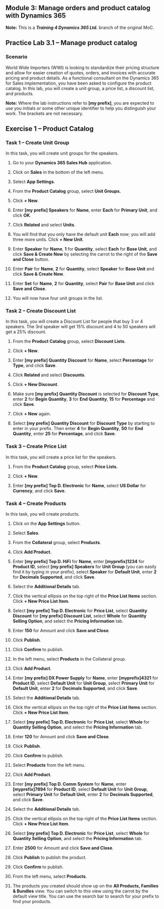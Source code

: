 ## Module 3: Manage orders and product catalog with Dynamics 365

**Note:** This is a **_Training 4 Dynamics 365 Ltd._** branch of the original MoC.

## Practice Lab 3.1 – Manage product catalog

### Scenario

World Wide Importers (WWI) is looking to standardize their pricing structure and
allow for easier creation of quotes, orders, and invoices with accurate pricing
and product details. As a functional consultant on the Dynamics 365 for Sales
implementation, you have been asked to configure the product catalog. In this
lab, you will create a unit group, a price list, a discount list, and products.

**Note:** Where the lab instructions refer to **[my prefix]**, you are expected to use you initials or some other unique identifier to help you distinguish your work. The brackets are not necessary. 

## Exercise 1 – Product Catalog

### Task 1 – Create Unit Group

In this task, you will create unit groups for the speakers.

1. Go to your **Dynamics 365 Sales Hub** application.

1. Click on **Sales** in the bottom of the left menu.

1. Select **App Settings**.

1. From the **Product Catalog** group, select **Unit Groups.**

1. Click **+ New**.

1. Enter **[my prefix] Speakers** for **Name**, enter **Each** for **Primary Unit**, and click **OK**.

1. Click **Related** and select **Units**.

1. You will find that you only have the default unit **Each** now; you will add three more units. Click **+ New Unit**.

1. Enter **Speaker** for **Name**, **1** for **Quantity**, select **Each** for **Base Unit**, and click **Save & Create New** by selecting the carrot to the right of the **Save and Close** button.

1. Enter **Pair** for **Name**, **2** for **Quantity**, select **Speaker** for **Base Unit** and click **Save & Create New**.

1. Enter **Set** for **Name**, **2** for **Quantity**, select **Pair** for **Base Unit** and click **Save and Close**.

1. You will now have four unit groups in the list.

### Task 2 – Create Discount List

In this task, you will create a Discount List for people that buy 3 or 4
speakers. The 3rd speaker will get 15% discount and 4 to 50 speakers will get a
25% discount.

1. From the **Product Catalog** group, select **Discount Lists.**

1. Click **+ New**.

1. Enter **[my prefix] Quantity Discount** for **Name**, select **Percentage** for **Type**, and click **Save**.

1. Click **Related** and select **Discounts**.

1. Click **+ New Discount**.

1. Make sure **[my prefix] Quantity Discount** is selected for **Discount Type**, enter **2** for **Begin Quantity**, **3** for **End Quantity**, **15** for **Percentage** and click **Save**.

1. Click **+ New** again.

1. Select **[my prefix] Quantity Discount** for **Discount Type** by starting to enter in your prefix. Then enter **4** for **Begin Quantity**, **50** for **End Quantity**, enter **25** for **Percentage**, and click **Save**.

### Task 3 – Create Price List

In this task, you will create a price list for the speakers.

1. From the **Product Catalog** group, select **Price Lists.**

1. Click **+ New**.

1. Enter **[my prefix] Top D. Electronic** for **Name**, select **US Dollar** for **Currency**, and click **Save**.

### Task 4 – Create Products

In this task, you will create products.

1. Click on the **App Settings** button.

1. Select **Sales**.

1. From the **Collateral** group, select **Products**.

1. Click **Add Product.**

1. Enter **[my prefix] Top D. HiFi** for **Name**, enter **[myprefix]1234** for **Product ID**, select **[my prefix] Speakers** for **Unit Group** (you can easily find it by typing in your prefix), select **Speaker** for **Default Unit**, enter **2** for **Decimals Supported**, and click **Save**.

1. Select the **Additional Details** tab.

1. Click the vertical ellipsis on the top right of the **Price List Items** section. Click **+ New Price List Item**.

1. Select **[my prefix] Top D. Electronic** for **Price List**, select **Quantity Discount** for **[my prefix] Discount List**, select **Whole** for **Quantity Selling Option**, and select the **Pricing Information** tab.

1. Enter **150** for Amount and click **Save and Close**.

1. Click **Publish**.

1. Click **Confirm** to publish.

1. In the left menu, select **Products** in the Collateral group.

1. Click **Add Product**.

1. Enter **[my prefix] DX Power Supply** for **Name**, enter **[myprefix]4321** for **Product ID**, select **Default Unit** for **Unit Group**, select **Primary Unit** for **Default Unit**, enter **2** for **Decimals Supported**, and click **Save**.

1. Select the **Additional Details** tab.

1. Click the vertical ellipsis on the top right of the **Price List Items** section. Click **+ New Price List Item**.

1. Select **[my prefix] Top D. Electronic** for **Price List**, select **Whole** for **Quantity Selling Option**, and select the **Pricing Information** tab.

1. Enter **120** for Amount and click **Save and Close**.

1. Click **Publish**.

1. Click **Confirm** to publish.

1. Select **Products** from the left menu.

1. Click **Add Product**.

1. Enter **[my prefix] Top D. Comm System** for **Name**, enter **[myprefix]7894** for **Product ID**, select **Default Unit** for **Unit Group**, select **Primary Unit** for **Default Unit**, enter **2** for **Decimals Supported**, and click **Save**.

1. Select the **Additional Details** tab.

1. Click the vertical ellipsis on the top right of the **Price List Items** section. Click **+ New Price List Item**.

1. Select **[my prefix] Top D. Electronic** for **Price List**, select **Whole** for **Quantity Selling Option**, and select the **Pricing Information** tab.

1. Enter **2500** for Amount and click **Save and Close**.

1. Click **Publish** to publish the product.

1. Click **Confirm** to publish.

1. From the left menu, select **Products**.

1. The products you created should show up on the **All Products, Families & Bundles** view. You can switch to this view using the carrot by the default view title. You can use the search bar to search for your prefix to find your products.
